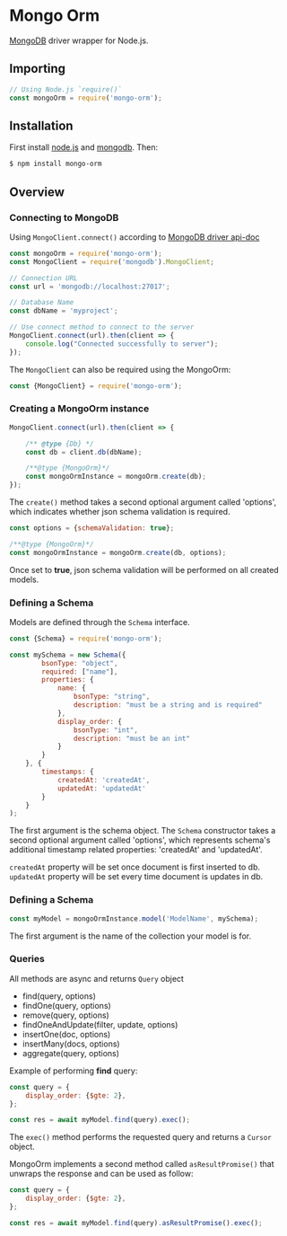 Mongo Orm
======================
[MongoDB](https://www.mongodb.com/) driver wrapper for Node.js.

## Importing

```javascript
// Using Node.js `require()`
const mongoOrm = require('mongo-orm');
```

## Installation

First install [node.js](http://nodejs.org/) and [mongodb](https://www.mongodb.org/downloads). Then:

```sh
$ npm install mongo-orm
```

## Overview

### Connecting to MongoDB
Using `MongoClient.connect()` according to [MongoDB driver api-doc](http://mongodb.github.io/node-mongodb-native/3.1/api)

```js
const mongoOrm = require('mongo-orm');
const MongoClient = require('mongodb').MongoClient;

// Connection URL
const url = 'mongodb://localhost:27017';

// Database Name
const dbName = 'myproject';

// Use connect method to connect to the server
MongoClient.connect(url).then(client => {
    console.log("Connected successfully to server");
});
```

The `MongoClient` can also be required using the MongoOrm:
```js
const {MongoClient} = require('mongo-orm');
```

### Creating a MongoOrm instance

```js
MongoClient.connect(url).then(client => {

    /** @type {Db} */
    const db = client.db(dbName);

    /**@type {MongoOrm}*/
    const mongoOrmInstance = mongoOrm.create(db);
});
```

The `create()` method takes a second optional argument called 'options', which indicates whether json schema validation is required.
```js
const options = {schemaValidation: true};

/**@type {MongoOrm}*/
const mongoOrmInstance = mongoOrm.create(db, options);
```

Once set to **true**, json schema validation will be performed on all created models.

### Defining a Schema

Models are defined through the `Schema` interface.

```js
const {Schema} = require('mongo-orm');

const mySchema = new Schema({
        bsonType: "object",
        required: ["name"],
        properties: {
            name: {
                bsonType: "string",
                description: "must be a string and is required"
            },
            display_order: {
                bsonType: "int",
                description: "must be an int"
            }
        }
    }, {
        timestamps: {
            createdAt: 'createdAt',
            updatedAt: 'updatedAt'
        }
    }
);
```

The first argument is the schema object.
The `Schema` constructor takes a second optional argument called 'options', which represents schema's additional timestamp related properties: 'createdAt' and 'updatedAt'.

`createdAt` property will be set once document is first inserted to db.
`updatedAt` property will be set every time document is updates in db.

### Defining a Schema

```js
const myModel = mongoOrmInstance.model('ModelName', mySchema);
```

The first argument is the name of the collection your model is for.

### Queries

All methods are async and returns `Query` object

* find(query, options)
* findOne(query, options)
* remove(query, options)
* findOneAndUpdate(filter, update, options)
* insertOne(doc, options)
* insertMany(docs, options)
* aggregate(query, options)

Example of performing **find** query:

```js
const query = {
    display_order: {$gte: 2},
};

const res = await myModel.find(query).exec();
```

The `exec()` method performs the requested query and returns a `Cursor` object.

MongoOrm implements a second method called `asResultPromise()` that unwraps the response and can be used as follow:

```js
const query = {
    display_order: {$gte: 2},
};

const res = await myModel.find(query).asResultPromise().exec();
```